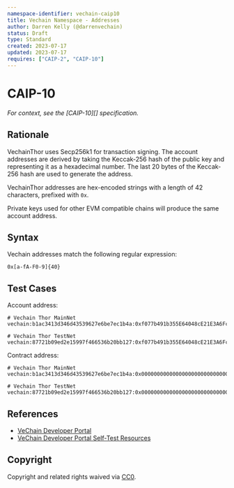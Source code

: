 ```yaml
---
namespace-identifier: vechain-caip10
title: Vechain Namespace - Addresses
author: Darren Kelly (@darrenvechain)
status: Draft
type: Standard
created: 2023-07-17
updated: 2023-07-17
requires: ["CAIP-2", "CAIP-10"]
---
```


# CAIP-10

*For context, see the [CAIP-10][] specification.*

## Rationale

VechainThor uses Secp256k1 for transaction signing. The account addresses are derived by taking the Keccak-256 hash of the public key and representing it as a hexadecimal number. The last 20 bytes of the Keccak-256 hash are used to generate the address.

VechainThor addresses are hex-encoded strings with a length of 42 characters, prefixed with `0x`.

Private keys used for other EVM compatible chains will produce the same account address.

## Syntax

Vechain addresses match the following regular expression:

```
0x[a-fA-F0-9]{40}
```


## Test Cases

Account address:

```
# Vechain Thor MainNet
vechain:b1ac3413d346d43539627e6be7ec1b4a:0xf077b491b355E64048cE21E3A6Fc4751eEeA77fa

# Vechain Thor TestNet
vechain:87721b09ed2e15997f466536b20bb127:0xf077b491b355E64048cE21E3A6Fc4751eEeA77fa
```

Contract address:
```
# Vechain Thor MainNet
vechain:b1ac3413d346d43539627e6be7ec1b4a:0x0000000000000000000000000000456E65726779

# Vechain Thor TestNet
vechain:87721b09ed2e15997f466536b20bb127:0x0000000000000000000000000000456E65726779
```

## References

- [VeChain Developer Portal](https://docs.vechain.org/)
- [VeChain Developer Portal Self-Test Resources](https://docs.vechain.org/development-resources)

## Copyright

Copyright and related rights waived via [CC0](https://creativecommons.org/publicdomain/zero/1.0/).
